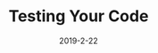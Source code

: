 ---
title: Testing Your Code
subject: Testing Your Code Help Session
date: 2019-2-22
readings: 
lecturer: TAs
slides: tbd
---